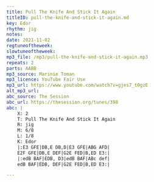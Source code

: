 ```yaml
---
title: Pull The Knife And Stick It Again
titleID: pull-the-knife-and-stick-it-again.md
key: Edor
rhythm: jig
notes: 
date: 2021-11-02
regtuneoftheweek: 
slowtuneoftheweek: 
mp3_file: /mp3/pull-the-knife-and-stick-it-again.mp3
repeats: 2
parts: AABB
mp3_source: Marinie Toman
mp3_licence: YouTube Fair Use
mp3_url: https://www.youtube.com/watch?v=gjes7_tOgzE
alt_mp3_url: 
abc_source: The Session
abc_url: https://thesession.org/tunes/398
abc: |
    X: 2
    T: Pull The Knife And Stick It Again
    R: jig
    M: 6/8
    L: 1/8
    K: Edor
    |:E3 GFE|DB,E DB,D|E3 GFE|ABG AFD|
    E2F GFE|DB,E DEF|G2E FED|B,ED E3:|
    |:edB BAF|EDB, D3|edB BAF|ABc def|
    edB BAF|EDB, DEF|G2E FED|B,ED E3:|

---
```

